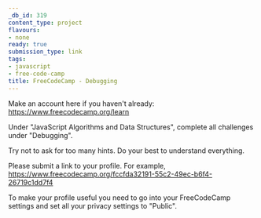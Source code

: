 ```yaml
---
_db_id: 319
content_type: project
flavours:
- none
ready: true
submission_type: link
tags:
- javascript
- free-code-camp
title: FreeCodeCamp - Debugging
---
```


Make an account here if you haven't already: https://www.freecodecamp.org/learn

Under "JavaScript Algorithms and Data Structures", complete all challenges under "Debugging".

Try not to ask for too many hints. Do your best to understand everything.

Please submit a link to your profile. For example, https://www.freecodecamp.org/fccfda32191-55c2-49ec-b6f4-26719c1dd7f4

To make your profile useful you need to go into your FreeCodeCamp settings and set all your privacy settings to "Public".